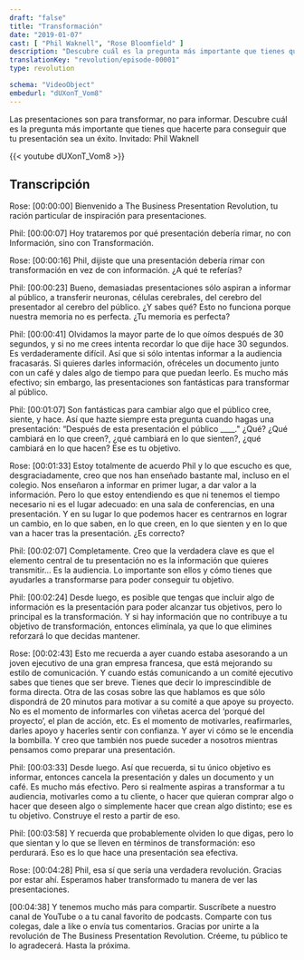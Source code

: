 ```yaml
---
draft: "false"
title: "Transformación"
date: "2019-01-07"
cast: [ "Phil Waknell", "Rose Bloomfield" ]
description: "Descubre cuál es la pregunta más importante que tienes que hacerte para conseguir que tu presentación sea un éxito"
translationKey: "revolution/episode-00001"
type: revolution

schema: "VideoObject"
embedurl: "dUXonT_Vom8"
---
```


Las presentaciones son para transformar, no para informar. Descubre cuál es la pregunta más importante que tienes que hacerte para conseguir que tu presentación sea un éxito. Invitado: Phil Waknell

{{< youtube dUXonT_Vom8 >}}

## Transcripción 

Rose: [00:00:00] Bienvenido a The Business Presentation Revolution, tu ración particular de inspiración para presentaciones.  
 
 
Phil: [00:00:07] Hoy trataremos por qué presentación debería rimar, no con Información, sino con Transformación.  
 
 
Rose: [00:00:16] Phil, dijiste que una presentación debería rimar con transformación en vez de con información. ¿A qué te referías? 
 
 
Phil: [00:00:23] Bueno, demasiadas presentaciones sólo aspiran a informar al público, a transferir neuronas, células cerebrales, del cerebro del presentador al cerebro del público. ¿Y sabes qué? Esto no funciona porque nuestra memoria no es perfecta. ¿Tu memoria es perfecta? 
 
Phil: [00:00:41] Olvidamos la mayor parte de lo que oímos después de 30 segundos, y si no me crees intenta recordar lo que dije hace 30 segundos. Es verdaderamente difícil. Así que si sólo intentas informar a la audiencia fracasarás. Si quieres darles información, ofréceles un documento junto con un café y dales algo de tiempo para que puedan leerlo. Es mucho más efectivo; sin embargo, las presentaciones son fantásticas para transformar al público. 

Phil: [00:01:07] Son fantásticas para cambiar algo que el público cree, siente, y hace. Así que hazte siempre esta pregunta cuando hagas una presentación: “Después de esta presentación el público
____." ¿Qué? ¿Qué cambiará en lo que creen?, ¿qué cambiará en lo que sienten?, ¿qué cambiará en lo que hacen? Ese es tu objetivo.

Rose: [00:01:33] Estoy totalmente de acuerdo Phil y lo que escucho es que, desgraciadamente, creo que nos han enseñado bastante mal, incluso en el colegio. Nos enseñaron a informar en primer lugar, a dar valor a la información. Pero lo que estoy entendiendo es que ni tenemos el tiempo necesario ni es el lugar adecuado: en una sala de conferencias, en una presentación. Y en su lugar lo que podemos hacer es centrarnos en lograr un cambio, en lo que saben, en lo que creen, en lo que sienten y en lo que van a hacer tras la presentación. ¿Es correcto? 

Phil: [00:02:07] Completamente. Creo que la verdadera clave es que el elemento central de tu presentación no es la información que quieres transmitir… Es la audiencia. Lo importante son ellos y cómo tienes que ayudarles a transformarse para poder conseguir tu objetivo.

Phil: [00:02:24] Desde luego, es posible que tengas que incluir algo de información es la presentación para poder alcanzar tus objetivos, pero lo principal es la transformación. Y si hay información que no contribuye a tu objetivo de transformación, entonces elimínala, ya que lo que elimines reforzará lo que decidas mantener. 

Rose: [00:02:43] Esto me recuerda a ayer cuando estaba asesorando a un joven ejecutivo de una gran empresa francesa, que está mejorando su estilo de comunicación. Y cuando estás comunicando a un comité ejecutivo sabes que tienes que ser breve. Tienes que decir lo imprescindible de forma directa. Otra de las cosas sobre las que hablamos es que sólo dispondrá de 20 minutos para motivar a su comité a que apoye su proyecto. No es el momento de informarles con viñetas acerca del ‘porqué del proyecto’, el plan de acción, etc. Es el momento de motivarles, reafirmarles, darles apoyo y hacerles sentir con confianza. Y ayer vi cómo se le encendía la bombilla. Y creo que también nos puede suceder a nosotros mientras pensamos como preparar una presentación.
 

Phil: [00:03:33] Desde luego. Así que recuerda, si tu único objetivo es informar, entonces cancela la presentación y dales un documento y un café. Es mucho más efectivo. Pero si realmente aspiras a transformar a tu audiencia, motivarles como a tu cliente, o hacer que quieran comprar algo o hacer que deseen algo o simplemente hacer que crean algo distinto; ese es tu objetivo. Construye el resto a partir de eso. 

Phil: [00:03:58] Y recuerda que probablemente olviden lo que digas, pero lo que sientan y lo que se lleven en términos de transformación: eso perdurará. Eso es lo que hace una presentación sea efectiva. 

Rose: [00:04:28] Phil, esa sí que sería una verdadera revolución. Gracias por estar ahí. Esperamos haber transformado tu manera de ver las presentaciones. 

[00:04:38] Y tenemos mucho más para compartir. Suscríbete a nuestro canal de YouTube o a tu canal favorito de podcasts. Comparte con tus colegas, dale a like o envía tus comentarios. Gracias por unirte a la revolución de The Business Presentation Revolution. Créeme, tu público te lo agradecerá. Hasta la próxima. 
